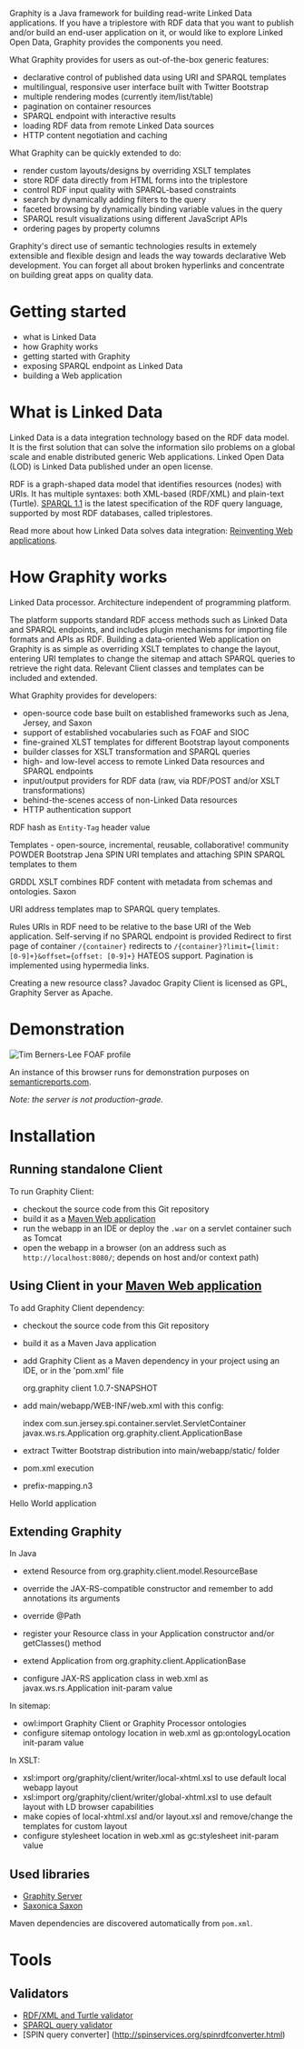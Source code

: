 Graphity is a Java framework for building read-write Linked Data applications. If you have a triplestore with RDF
data that you want to publish and/or build an end-user application on it, or would like to explore Linked Open
Data, Graphity provides the components you need.

What Graphity provides for users as out-of-the-box generic features:
* declarative control of published data using URI and SPARQL templates
* multilingual, responsive user interface built with Twitter Bootstrap
* multiple rendering modes (currently item/list/table)
* pagination on container resources
* SPARQL endpoint with interactive results
* loading RDF data from remote Linked Data sources
* HTTP content negotiation and caching

What Graphity can be quickly extended to do:
* render custom layouts/designs by overriding XSLT templates
* store RDF data directly from HTML forms into the triplestore
* control RDF input quality with SPARQL-based constraints
* search by dynamically adding filters to the query
* faceted browsing by dynamically binding variable values in the query
* SPARQL result visualizations using different JavaScript APIs
* ordering pages by property columns

Graphity's direct use of semantic technologies results in extemely extensible and flexible design and leads the
way towards declarative Web development. You can forget all about broken hyperlinks and concentrate on building
great apps on quality data.

Getting started
===============

* what is Linked Data
* how Graphity works
* getting started with Graphity
* exposing SPARQL endpoint as Linked Data
* building a Web application

What is Linked Data
===================

Linked Data is a data integration technology based on the RDF data model. It is the first solution that can solve
the information silo problems on a global scale and enable distributed generic Web applications. Linked Open Data
(LOD) is Linked Data published under an open license.

RDF is a graph-shaped data model that identifies resources (nodes) with URIs. It has multiple syntaxes: both
XML-based (RDF/XML) and plain-text (Turtle). [SPARQL 1.1](http://www.w3.org/TR/sparql11-query/) is the latest
specification of the RDF query language, supported by most RDF databases, called triplestores.

Read more about how Linked Data solves data integration: [Reinventing Web applications](../../wiki/Reinventing-Web-applications).

How Graphity works
==================

Linked Data processor. Architecture independent of programming platform.

The platform supports standard RDF access methods such as Linked Data and SPARQL endpoints, and includes plugin
mechanisms for importing file formats and APIs as RDF. Building a data-oriented Web application on Graphity is
as simple as overriding XSLT templates to change the layout, entering URI templates to change the sitemap and
attach SPARQL queries to retrieve the right data. Relevant Client classes and templates can be included and
extended.

What Graphity provides for developers:
* open-source code base built on established frameworks such as Jena, Jersey, and Saxon
* support of established vocabularies such as FOAF and SIOC
* fine-grained XLST templates for different Bootstrap layout components
* builder classes for XSLT transformation and SPARQL queries
* high- and low-level access to remote Linked Data resources and SPARQL endpoints
* input/output providers for RDF data (raw, via RDF/POST and/or XSLT transformations)
* behind-the-scenes access of non-Linked Data resources
* HTTP authentication support

RDF hash as `Entity-Tag` header value

Templates - open-source, incremental, reusable, collaborative! community
POWDER
Bootstrap
Jena
SPIN
URI templates and attaching SPIN SPARQL templates to them

GRDDL
XSLT combines RDF content with metadata from schemas and ontologies.
Saxon

URI address templates map to SPARQL query templates.

Rules
URIs in RDF need to be relative to the base URI of the Web application.
Self-serving if no SPARQL endpoint is provided
Redirect to first page of container
`/{container}` redirects to `/{container}?limit={limit: [0-9]+}&offset={offset: [0-9]+}`
HATEOS support. Pagination is implemented using hypermedia links.


Creating a new resource class?
Javadoc
Grapity Client is licensed as GPL, Graphity Server as Apache.

Demonstration
=============

![Tim Berners-Lee FOAF profile](http://cloud.github.com/downloads/Graphity/graphity-browser/Graphity%20-%20Tim%20Berners-Lee%20%5Bhttp%20%20%20dbpedia.org%20resource%20Tim_Berners-Lee%20-095011.png)

An instance of this browser runs for demonstration purposes on [semanticreports.com](http://semanticreports.com).

_Note: the server is not production-grade._

Installation
============

Running standalone Client
--------------------------

To run Graphity Client:
* checkout the source code from this Git repository
* build it as a [Maven Web application](http://maven.apache.org/guides/mini/guide-webapp.html)
* run the webapp in an IDE or deploy the `.war` on a servlet container such as Tomcat
* open the webapp in a browser (on an address such as `http://localhost:8080/`; depends on host and/or context path)

Using Client in your [Maven Web application](http://maven.apache.org/guides/mini/guide-webapp.html)
-------------------------------------

To add Graphity Client dependency:
* checkout the source code from this Git repository
* build it as a Maven Java application
* add Graphity Client as a Maven dependency in your project using an IDE, or in the 'pom.xml' file

    <dependency>
        <groupId>org.graphity</groupId>
        <artifactId>client</artifactId>
        <version>1.0.7-SNAPSHOT</version>
    </dependency>

* add main/webapp/WEB-INF/web.xml with this config:

    <filter>
        <filter-name>index</filter-name>
        <filter-class>com.sun.jersey.spi.container.servlet.ServletContainer</filter-class>
        <init-param>
            <param-name>javax.ws.rs.Application</param-name>
            <param-value>org.graphity.client.ApplicationBase</param-value>
        </init-param>
    </filter>

* extract Twitter Bootstrap distribution into main/webapp/static/ folder
* pom.xml execution
* prefix-mapping.n3

Hello World application

Extending Graphity
------------------

In Java

* extend Resource from org.graphity.client.model.ResourceBase
* override the JAX-RS-compatible constructor and remember to add annotations its arguments
* override @Path
* register your Resource class in your Application constructor and/or getClasses() method

* extend Application from org.graphity.client.ApplicationBase
* configure JAX-RS application class in web.xml as javax.ws.rs.Application init-param value

In sitemap:
* owl:import Graphity Client or Graphity Processor ontologies
* configure sitemap ontology location in web.xml as gp:ontologyLocation init-param value

In XSLT:
* xsl:import org/graphity/client/writer/local-xhtml.xsl to use default local webapp layout
* xsl:import org/graphity/client/writer/global-xhtml.xsl to use default layout with LD browser capabilities
* make copies of local-xhtml.xsl and/or layout.xsl and remove/change the templates for custom layout
* configure stylesheet location in web.xml as gc:stylesheet init-param value

Used libraries
--------------

* [Graphity Server](https://github.com/Graphity/graphity-ldp)
* [Saxonica Saxon](http://saxon.sourceforge.net)

Maven dependencies are discovered automatically from `pom.xml`.

Tools
=====

Validators
----------

* [RDF/XML and Turtle validator](http://www.rdfabout.com/demo/validator/)
* [SPARQL query validator](http://sparql.org/query-validator.html)
* [SPIN query converter] (http://spinservices.org/spinrdfconverter.html)